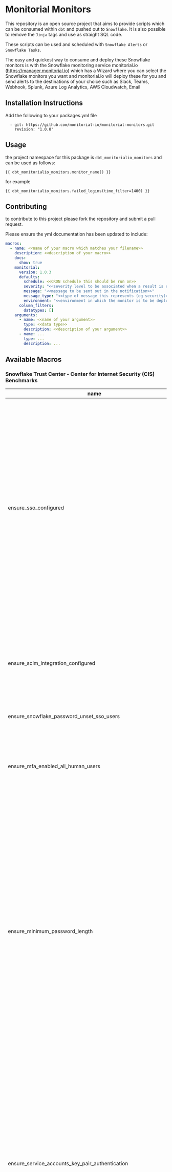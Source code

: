 # Monitorial Monitors

This repository is an open source project that aims to provide scripts which can be consumed within `dbt` and pushed out to `Snowflake`.  It is also possible to remove the `Jinja` tags and use as straight SQL code.
 
These scripts can be used and scheduled with `Snowflake Alerts` or `Snowflake Tasks`.

The easy and quickest way to consume and deploy these Snowflake monitors is with the Snowflake monitoring service monitorial.io (https://manager.monitorial.io) which has a Wizard where you can select the
Snowflake monitors you want and monitorial.io will deploy these for you and send alerts to the destinations of your choice such as Slack, Teams, Webhook, Splunk, Azure Log Analytics, AWS Cloudwatch, Email


## Installation Instructions
Add the following to your packages.yml file
```
  - git: https://github.com/monitorial-io/monitorial-monitors.git
    revision: "1.0.8"
```

## Usage
the project namespace for this package is `dbt_monitorialio_monitors` and can be used as follows:

```
{{ dbt_monitorialio_monitors.monitor_name() }}
```
for example
```
{{ dbt_monitorialio_monitors.failed_logins(time_filter=1400) }}
```

## Contributing
to contribute to this project please fork the repository and submit a pull request.

Please ensure the yml documentation has been updated to include:
```yml
macros:
  - name: <<name of your macro which matches your filename>>
    description: <<description of your macro>>
    docs:
      show: true
    monitorial:
      version: 1.0.3
      defaults:
        schedule: <<CRON schedule this should be run on>>
        severity: "<<severity level to be associated when a result is returned>>"
        message: "<<message to be sent out in the notification>>"
        message_type: "<<type of message this represents (eg security)>>"
        environment: "<<environment in which the monitor is to be deployed in>>"
      column_filters:
        datatypes: []
    arguments:
      - name: <<name of your argument>>
        type: <<data type>>
        description: <<description of your argument>>
      - name: ...
        type: ...
        description: ...
```


## Available Macros

### Snowflake Trust Center - Center for Internet Security (CIS) Benchmarks

| name                                                               | Scannner | description                                                                                                                                                                                                                                                                                                                                                                                                                                                                                                                                                                                                                                                                                                                                                                                                                                                                                                                                                                                                                                                                                                                                                                                                                                                                                                                                                                                                                                     |
| ------------------------------------------------------------------ | -------- | ----------------------------------------------------------------------------------------------------------------------------------------------------------------------------------------------------------------------------------------------------------------------------------------------------------------------------------------------------------------------------------------------------------------------------------------------------------------------------------------------------------------------------------------------------------------------------------------------------------------------------------------------------------------------------------------------------------------------------------------------------------------------------------------------------------------------------------------------------------------------------------------------------------------------------------------------------------------------------------------------------------------------------------------------------------------------------------------------------------------------------------------------------------------------------------------------------------------------------------------------------------------------------------------------------------------------------------------------------------------------------------------------------------------------------------------------- |
| ensure_sso_configured                                              | CIS-1.1  | Federated authentication enables users to connect to Snowflake using secure SSO (single sign-on). With SSO enabled, users authenticate through an external (SAML 2.0-compliant or OAuth 2.0) identity provider (IdP). Once authenticated by an IdP, users can access their Snowflake account for the duration of their IdP session without having to authenticate to Snowflake again. Users can choose to initiate their sessions from within the interface provided by the IdP or directly in Snowflake. Snowflake offers native support for federated authentication and SSO through Okta and Microsoft ADFS. Snowflake also supports most SAML 2.0-compliant vendors as an IdP, including Google G Suite, Microsoft Azure Active Directory, OneLogin, and Ping Identity PingOne. To use an IdP other than Okta or ADFS, you must define a custom application for Snowflake in the IdP. There are two ways to configure SAML: - By creating the security integration (recommended) - By setting the `SAML_IDENTITY_PROVIDER` account parameter (deprecated, a violation will still be reported if this method is used)                                                                                                                                                                                                                                                                                                                        |
| ensure_scim_integration_configured                                 | CIS-1.2  | The System for Cross-domain Identity Management ([SCIM](http://www.simplecloud.info/)) is an open specification designed to help facilitate the automated management of user identities and groups (i.e. roles) in cloud applications using RESTful APIs. Snowflake supports SCIM 2.0 integration with Okta, Microsoft Azure AD and custom identity providers. Users and groups from the identity provider can be provisioned into Snowflake, which functions as the service provider.                                                                                                                                                                                                                                                                                                                                                                                                                                                                                                                                                                                                                                                                                                                                                                                                                                                                                                                                                          |
| ensure_snowflake_password_unset_sso_users                          | CIS-1.3  | Ensure that Snowflake password is unset for SSO users.                                                                                                                                                                                                                                                                                                                                                                                                                                                                                                                                                                                                                                                                                                                                                                                                                                                                                                                                                                                                                                                                                                                                                                                                                                                                                                                                                                                          |
| ensure_mfa_enabled_all_human_users                                 | CIS-1.4  | Multi-factor authentication (MFA) is a security control used to add an additional layer of login security. It works by requiring the user to present two or more proofs (factors) of user identity. An MFA example would be requiring a password and a verification code delivered to the user's phone during user sign-in. The MFA feature for Snowflake users is powered by the Duo Security service.                                                                                                                                                                                                                                                                                                                                                                                                                                                                                                                                                                                                                                                                                                                                                                                                                                                                                                                                                                                                                                         |
| ensure_minimum_password_length                                     | CIS-1.5  | To mitigate the risk of unauthorized access to a Snowflake account through easily guessable password, Snowflake enforces the following password policy as a minimum requirement while using the `ALTER USER` command and the web interface: - Must be at least 8 characters long. - Must contain at least 1 digit. - Must contain at least 1 uppercase letter and 1 lowercase letter. [Snowflake password policies](https://docs.snowflake.com/en/user-guide/admin-user-management#label-using-password-policies) can be used to specify and enforce further constraints on password length and complexity. Snowflake supports setting a password policy for your Snowflake account and for individual users. Only one password policy can be set at any given time for your Snowflake account or a user. If a password policy exists for the Snowflake account and another password policy is set for a user in the same Snowflake account, the user-level password policy takes precedence over the account-level password policy. The password policy applies to new passwords that are set in your Snowflake account. To ensure that users with existing passwords meet the password policy requirements, require users to change their password during their next login to Snowflake as shown in [Step 6: Require a Password Change](https://docs.snowflake.com/en/user-guide/admin-user-management#label-password-policy-require-change). |
| ensure_service_accounts_key_pair_authentication                    | CIS-1.6  | Service account is an identity used by scripts, jobs, applications, pipelines, etc. to talk to Snowflake. It is also sometimes known as "application user", "service principal", "system account", or "daemon user". On the platform level Snowflake does not differentiate between Snowflake users created for and used by humans and Snowflake users created for and used by services. Password-based authentication used by humans can be augmented by a second factor (MFA), e.g. a hardware token, or a security code pushed to a mobile device. Services and automation cannot be easily configured to authenticate with a second factor. Instead, for such use cases, Snowflake supports using key pair authentication as a more secure alternative to password-based authentication. Note that password-based authentication for a service account can be enabled along with a key-based authentication. To ensure that only key-based authentication is enabled for a service account, the `PASSWORD` parameter for that Snowflake user must be set to `null`.                                                                                                                                                                                                                                                                                                                                                                         |
| ensure_authentication_key_pairs_rotated                            | CIS-1.7  | Snowflake supports using RSA key pair authentication as an alternative to password authentication and as a primary way to authenticate service accounts. Authentication key pair rotation is a process of replacing an existing authentication key pair with a freshly generated key pair. Snowflake supports two active authentication key pairs to allow for uninterrupted key rotation. Rotate and replace your authentication key pairs based on the expiration schedule at least once every 180 days.                                                                                                                                                                                                                                                                                                                                                                                                                                                                                                                                                                                                                                                                                                                                                                                                                                                                                                                                      |
| ensure_inactive_users_disabled                                     | CIS-1.8  | Access grants tend to accumulate over time unless explicitly set to expire. Regularly revoking unused access grants and disabling inactive user accounts is a good countermeasure to this dynamic. If credentials of an inactive user account are leaked or stolen, it may take longer to discover the compromise. In Snowflake an user account can be disabled by users with the `ACCOUNTADMIN` role.                                                                                                                                                                                                                                                                                                                                                                                                                                                                                                                                                                                                                                                                                                                                                                                                                                                                                                                                                                                                                                          |
| ensure_idle_session_timeout_with_accountadmin_securityadmin        | CIS-1.9  | A session begins when a user connects to Snowflake and authenticates successfully using a Snowflake programmatic client, Snowsight, or the classic web interface. A session is maintained indefinitely with continued user activity. After a period of inactivity in the session, known as the idle session timeout, the user must authenticate to Snowflake again. Session policies can be used to modify the idle session timeout period. The idle session timeout has a maximum value of four hours.                                                                                                                                                                                                                                                                                                                                                                                                                                                                                                                                                                                                                                                                                                                                                                                                                                                                                                                                         |
| ensure_limit_users_accountadmin_securityadmin                      | CIS-1.10 | By default, `ACCOUNTADMIN` is the most powerful role in a Snowflake account. Users with the `SECURITYADMIN` role grant can trivially escalate their privileges to that of `ACCOUNTADMIN`. Following the principle of least privilege that prescribes limiting user's privileges to those that are strictly required to do their jobs, the `ACCOUNTADMIN` and `SECURITYADMIN` roles should be assigned to a limited number of designated users (e.g., less than 10, but at least 2 to ensure that access can be recovered if one `ACCOUNTAMIN` user is having login difficulties).                                                                                                                                                                                                                                                                                                                                                                                                                                                                                                                                                                                                                                                                                                                                                                                                                                                               |
| ensure_users_accountadmin_email_address                            | CIS-1.11 | Every Snowflake user can be assigned an email address. The email addresses are then used by Snowflake features like [notification integration](https://docs.snowflake.com/en/sql-reference/email-stored-procedures.html), [resource monitor](https://docs.snowflake.com/en/user-guide/resource-monitors.html) and [support cases](https://docs.snowflake.com/en/user-guide/ui-support.html) to deliver email notifications to Snowflake users. In trial Snowflake accounts these email addresses are used for password reset functionality. The email addresses assigned to `ACCOUNTADMIN` users are used by Snowflake to notify administrators about important events related to their accounts. For example, `ACCOUNTADMIN` users are notified about impending expiration of SAML2 certificates or SCIM access tokens.                                                                                                                                                                                                                                                                                                                                                                                                                                                                                                                                                                                                                        |
| ensure_no_users_accountadmin_securityadmin_default_role            | CIS-1.12 | The `ACCOUNTADMIN` system role is the most powerful role in a Snowflake account and is intended for performing initial setup and managing account-level objects. `SECURITYADMIN` role can trivially escalate their privileges to that of `ACCOUNTADMIN`. Neither of these roles should be used for performing daily non-administrative tasks in a Snowflake account. Instead, users should be assigned custom roles containing only those privileges that are necessary for successfully completing their job responsibilities.                                                                                                                                                                                                                                                                                                                                                                                                                                                                                                                                                                                                                                                                                                                                                                                                                                                                                                                 |
| ensure_no_accountadmin_securityadmin_ganted_to_custom_role         | CIS-1.13 | The principle of least privilege requires that every identity is only given privileges that are necessary to complete its tasks. The `ACCOUNTADMIN` system role is the most powerful role in a Snowflake account and is intended for performing initial setup and managing account-level objects. `SECURITYADMIN` role can trivially escalate their privileges to that of `ACCOUNTADMIN`. Neither of these roles should be used for performing daily non-administrative tasks in a Snowflake account.                                                                                                                                                                                                                                                                                                                                                                                                                                                                                                                                                                                                                                                                                                                                                                                                                                                                                                                                           |
| ensure_no_tasks_owned_by_accountadmin_securityadmin                | CIS-1.14 | The `ACCOUNTADMIN` system role is the most powerful role in a Snowflake account and is intended for performing initial setup and managing account-level objects. `SECURITYADMIN` role can trivially escalate their privileges to that of `ACCOUNTADMIN`. Neither of these roles should be used for running Snowflake tasks. A task should be running using a custom role containing only those privileges that are necessary for successful execution of the task. Snowflake executes tasks with the privileges of the task owner. The role that has `OWNERSHIP` privilege on the task owns the task. To avoid granting a task inappropriate privileges, the `OWNERSHIP` privilege on the task run as owner should be assigned to a custom role containing only those privileges that are necessary for successful execution of the task.                                                                                                                                                                                                                                                                                                                                                                                                                                                                                                                                                                                                       |
| ensure_no_tasks_run_with_accountadmin_securityadmin                | CIS-1.15 | The `ACCOUNTADMIN` system role is the most powerful role in a Snowflake account and is intended for performing initial setup and managing account-level objects. `SECURITYADMIN` role can trivially escalate their privileges to that of `ACCOUNTADMIN`. Neither of these roles should be used for running Snowflake tasks. A task should be running using a custom role containing only those privileges that are necessary for successful execution of the task.                                                                                                                                                                                                                                                                                                                                                                                                                                                                                                                                                                                                                                                                                                                                                                                                                                                                                                                                                                              |
| ensure_no_stored_procedures_owned_by_accountadmin_securityadmin    | CIS-1.16 | The `ACCOUNTADMIN` system role is the most powerful role in a Snowflake account and is intended for performing initial setup and managing account-level objects. `SECURITYADMIN` role can trivially escalate their privileges to that of `ACCOUNTADMIN`. Neither of these roles should be used for running Snowflake stored procedures. A stored procedure should be running using a custom role containing only those privileges that are necessary for successful execution of the stored procedure. Snowflake executes stored procedures with the privileges of the stored procedure owner or the caller. Role that has `OWNERSHIP` privilege on the stored procedure owns it. To avoid granting a stored procedure inappropriate privileges, the `OWNERSHIP` privilege on the stored procedure run as owner should be assigned to a custom role containing only those privileges that are necessary for successful execution of the stored procedure.                                                                                                                                                                                                                                                                                                                                                                                                                                                                                       |
| ensure_no_stored_procedures_run_with_accountadmin_securityadmin    | CIS-1.17 | The `ACCOUNTADMIN` system role is the most powerful role in a Snowflake account; it is intended for performing initial setup and managing account-level objects. Users and stored procedures with the `SECURITYADMIN` role can escalate their privileges to `ACCOUNTADMIN`. Snowflake stored procedures should not run with the `ACCOUNTADMIN` or `SECURITYADMIN` roles. Instead, stored procedures should be run using a custom role containing only those privileges that are necessary for successful execution of the stored procedure.                                                                                                                                                                                                                                                                                                                                                                                                                                                                                                                                                                                                                                                                                                                                                                                                                                                                                                     |
| monitoring_accountadmin_securityadmin_role_grants                  | CIS-2.1  | By default, `ACCOUNTADMIN` is the most powerful role in a Snowflake account and users with `SECURITYADMIN` role grant can trivially escalate their privileges to that of `ACCOUNTADMIN`. Following the principle of least privilege that prescribes limiting user's privileges to those that are strictly required to do their jobs, the `ACCOUNTADMIN` and `SECURITYADMIN` roles should be assigned to a limited number of designated users. Any new `ACCOUNTADMIN` and `SECURITYADMIN` role grants should be scrutinized.                                                                                                                                                                                                                                                                                                                                                                                                                                                                                                                                                                                                                                                                                                                                                                                                                                                                                                                     |
| monitoring_manage_grants                                           | CIS-2.2  | The `MANAGE GRANTS` privilege is one of the most powerful privileges in the Snowflake environment. This privilege gives the ability to grant or revoke privileges on any object as if the invoking role were the owner of the object. A custom role with the `MANAGE GRANTS` privilege on account level will not be able to grant privileges on the account level as that privilege is implicitly reserved for the `ACCOUNTADMIN` and `SECURITYADMIN` roles. However, such custom roles will be able to grant any privileges on any objects below the account level. Following the principle of least privilege and given how powerful the `MANAGE GRANTS` privilege is, any new `MANAGE GRANTS` privilege grants should be scrutinized.                                                                                                                                                                                                                                                                                                                                                                                                                                                                                                                                                                                                                                                                                                        |
| monitoring_password_signins_sso_users                              | CIS-2.3  | The security benefit of SSO is to relieve users from having to set up and manage distinct sets of credentials for distinct applications and services. It also allows security administrators to focus on hardening and defending only one identity storage and limited number of user credentials.                                                                                                                                                                                                                                                                                                                                                                                                                                                                                                                                                                                                                                                                                                                                                                                                                                                                                                                                                                                                                                                                                                                                              |
| monitoring_password_signin_without_mfa                             | CIS-2.4  | Multi-factor authentication (MFA) is a security control used to add an additional layer of login security. It works by requiring the user to present two or more proofs (factors) of user identity. An MFA example would be requiring a password and a verification code delivered to the user's phone during user sign-in. The MFA feature for Snowflake users is powered by the Duo Security service.                                                                                                                                                                                                                                                                                                                                                                                                                                                                                                                                                                                                                                                                                                                                                                                                                                                                                                                                                                                                                                         |
| monitoring_security_integrations                                   | CIS-2.5  | Security integration object is used to configure SSO and SCIM integrations.                                                                                                                                                                                                                                                                                                                                                                                                                                                                                                                                                                                                                                                                                                                                                                                                                                                                                                                                                                                                                                                                                                                                                                                                                                                                                                                                                                     |
| monitoring_network_policies                                        | CIS-2.6  | Network policies allow restricting access to a Snowflake account based on source IP addresses. A network policy can be configured either on the account level, for all users of the account, or on the user level, for a specific user. In the presence of both account-level and user-level policies the latter takes precedence. A network policy can also be configured on the SCIM and Snowflake OAuth security integrations to restrict the list of source IP addresses allowed when exchanging an authorization code for an access or refresh token and when using a refresh token to obtain a new access token. If network policy is not set on the security integration of the aforementioned types, the account-level network policy, if any, is used.                                                                                                                                                                                                                                                                                                                                                                                                                                                                                                                                                                                                                                                                                 |
| monitoring_scim_token_creation                                     | CIS-2.7  | The System for Cross-domain Identity Management ([SCIM](http://www.simplecloud.info/)) is an open specification designed to help facilitate the automated management of user identities and groups (i.e. roles) in cloud applications using RESTful APIs. Snowflake supports SCIM 2.0 integration with Okta, Microsoft Azure AD and custom identity providers. Users and groups from the identity provider can be provisioned into Snowflake, which functions as the service provider. SCIM access token is a bearer token used by SCIM clients to authenticate to Snowflake SCIM server.                                                                                                                                                                                                                                                                                                                                                                                                                                                                                                                                                                                                                                                                                                                                                                                                                                                       |
| monitoring_new_share_exposures                                     | CIS-2.8  | Snowflake tables, views and UDFs can be shared across Snowflake accounts using share objects created by data providers and imported by data consumers. To expose a share to another account, the share provider account needs to add or set consumer accounts on a share using the `ALTER SHARE` command. The consumer account can then import the share using the `CREATE DATABASE FROM SHARE` command.                                                                                                                                                                                                                                                                                                                                                                                                                                                                                                                                                                                                                                                                                                                                                                                                                                                                                                                                                                                                                                        |
| monitoring_unsupported_snowflake_connector                         | CIS-2.9  | Snowflake provides client software (drivers, connectors, etc.) for connecting to Snowflake and using certain Snowflake features (e.g. Apache Kafka for loading data, Apache Hive metadata for external tables). The clients must be installed on each local workstation or system from which you wish to connect. The Snowflake Connector for Python, JDBC and ODBC drivers are some of the most used Snowflake clients. Old versions of drivers and connectors may contain security vulnerabilities that have been fixed in the latest version. To ensure that only up-to-date software is used, you should actively monitor session logins coming from unsupported clients and upgrade those to the latest available versions.                                                                                                                                                                                                                                                                                                                                                                                                                                                                                                                                                                                                                                                                                                                |
| network_policy_configured_to_allow_acces_from_trusted_ip_addresses | CIS-3.1  | Network policies allow restricting access to a Snowflake account based on source IP addresses. A network policy can be configured either on the account level, for all users of the account, or on the user level, for a specific user. In the presence of both account-level and user-level policies, the user-level policies take precedence. A network policy can also be configured on the SCIM and Snowflake OAuth security integrations to restrict the list of source IP addresses allowed when exchanging an authorization code for an access or refresh token and when using a refresh token to obtain a new access token. If network policy is not set on the security integration of the aforementioned types, the account-level network policy is set, if used.                                                                                                                                                                                                                                                                                                                                                                                                                                                                                                                                                                                                                                                                     |
| network_policy_configured_for_service_accounts                     | CIS-3.2  | Network policies allow restricting access to a Snowflake account based on source IP addresses. A network policy can be configured either on the account level, for all users of the account, or on the user level, for a specific user. In the presence of both account-level and user-level policies, the user-level policies take precedence. A service account is a Snowflake user whose credentials are used by scripts, jobs, applications, pipelines, etc. to talk to Snowflake. Other names include "application user", "service principal", "system account", or "daemon user". Service account is not a Snowflake specific term.                                                                                                                                                                                                                                                                                                                                                                                                                                                                                                                                                                                                                                                                                                                                                                                                       |
| rekeying_enabled_for_account                                       | CIS-4.1  | All Snowflake customer data is encrypted by default using the latest security standards and best practices. Snowflake uses strong AES 256-bit encryption with a hierarchical key model rooted in a hardware security module. All Snowflake-managed keys are automatically rotated when they are more than 30 days old. Furthermore, data can be automatically re-encrypted ("rekeyed") on a yearly basis. Data encryption and key rotation is entirely transparent and requires no configuration or management. Key rotation transitions an active encryption key to a retired state. Practically this means transitioning of the active encryption key from being used for encrypting new data and decrypting data encrypted with that key to only decrypting data encrypted with that key. Rekeying transitions a retired encryption key to being destroyed. Practically this means re-encryption of the data encrypted by a retired key with a new key and destroying the disposing of the retired key.                                                                                                                                                                                                                                                                                                                                                                                                                                      |
| aes_encryption_size                                                | CIS-4.2  | All ingested data stored in Snowflake tables is encrypted using 256-bit long AES encryption keys. However, data uploaded to internal stages is by default encrypted with 128-bit long AES encryption keys.                                                                                                                                                                                                                                                                                                                                                                                                                                                                                                                                                                                                                                                                                                                                                                                                                                                                                                                                                                                                                                                                                                                                                                                                                                      |
| data_retention_time_in_days                                        | CIS-4.3  | Snowflake Time Travel enables accessing historical data (i.e., data that has been changed or deleted) at any point within a defined period. It relies on configuring a data retention period for your critical data assets. The `DATA_RETENTION_TIME_IN_DAYS` object parameter is used to set data retention period on the account, database, schema, or table level. When the `MIN_DATA_RETENTION_TIME_IN_DAYS` parameter is set at the account level, the effective minimum data retention period for an object is determined by `MAX(DATA_RETENTION_TIME_IN_DAYS, MIN_DATA_RETENTION_TIME_IN_DAYS)`.                                                                                                                                                                                                                                                                                                                                                                                                                                                                                                                                                                                                                                                                                                                                                                                                                                         |
| min_data_retention_time_in_days                                    | CIS-4.4  | The `MIN_DATA_RETENTION_TIME_IN_DAYS` account parameter can be set by users with the `ACCOUNTADMIN` role to set a minimum retention period for the account. This parameter does not alter or replace the `DATA_RETENTION_TIME_IN_DAYS` parameter value. However it may change the effective data retention time. When this parameter is set at the account level, the effective minimum data retention period for an object is determined by `MAX(DATA_RETENTION_TIME_IN_DAYS, MIN_DATA_RETENTION_TIME_IN_DAYS)`.                                                                                                                                                                                                                                                                                                                                                                                                                                                                                                                                                                                                                                                                                                                                                                                                                                                                                                                               |
| require_storage_integration_for_stage_creation                     | CIS-4.5  | Ensure that creating an external stage to access a private cloud storage location requires referencing a storage integration object as cloud credentials.                                                                                                                                                                                                                                                                                                                                                                                                                                                                                                                                                                                                                                                                                                                                                                                                                                                                                                                                                                                                                                                                                                                                                                                                                                                                                       |
| require_storage_integration_for_stage_operation                    | CIS-4.6  | Ensure that loading data from or unloading data to a private cloud storage location requires using a named external stage that references a storage integration object. If this parameter is not set, then users can specify the explicit cloud provider credentials directly in the `COPY` statement.                                                                                                                                                                                                                                                                                                                                                                                                                                                                                                                                                                                                                                                                                                                                                                                                                                                                                                                                                                                                                                                                                                                                          |
| external_stages_have_storage_integrations                          | CIS-4.7  | External stage is a Snowflake object used for loading data from external storage locations into Snowflake tables and unloading data from Snowflake tables into external storage locations. Currently supported external storage locations are Amazon S3 buckets, Google Cloud Storage buckets and Microsoft Azure containers. Storage integration is a Snowflake object that encapsulates external storage authentication configuration as well as an optional set of allowed or blocked storage locations. When configuring an external stage, a storage integration can be referenced in lieu of storage service credentials.                                                                                                                                                                                                                                                                                                                                                                                                                                                                                                                                                                                                                                                                                                                                                                                                                 |
| prevent_unload_to_inline_url                                       | CIS-4.8  | Prevent ad hoc data unload operations to external cloud storage by enabling the `PREVENT_UNLOAD_TO_INLINE_URL` account parameter.                                                                                                                                                                                                                                                                                                                                                                                                                                                                                                                                                                                                                                                                                                                                                                                                                                                                                                                                                                                                                                                                                                                                                                                                                                                                                                               |
| tri_secret_secure_enabled                                          | CIS-4.9  | Tri-Secret Secure is the combination of a Snowflake-maintained key and a customer-managed key in the cloud provider platform that hosts your Snowflake account to create a composite master key to protect your Snowflake data. The composite master key acts as an account master key and wraps all of the keys in the hierarchy; however, the composite master key never encrypts raw data.                                                                                                                                                                                                                                                                                                                                                                                                                                                                                                                                                                                                                                                                                                                                                                                                                                                                                                                                                                                                                                                   |
| data_masking_enabled_for_sensitive_data                            | CIS-4.10 | Data masking policy is a fine-grained access control used to protect sensitive data from unauthorized access by selectively masking plain-text data in table and view columns at query time.                                                                                                                                                                                                                                                                                                                                                                                                                                                                                                                                                                                                                                                                                                                                                                                                                                                                                                                                                                                                                                                                                                                                                                                                                                                    |
| row_level_policies_configured_for_sensitive_data                   | CIS-4.11 | Row access policies are used to determine which rows to return in the query result. Row access policies can include conditions and functions in the policy expression to transform the data at query runtime when those conditions are met.                                                                                                                                                                                                                                                                                                                                                                                                                                                                                                                                                                                                                                                                                                                                                                                                                                                                                                                                                                                                                                                                                                                                                                                                     |


### Snowflake Security Practices

| name                               | description                                                                                                                                                                                                                                                                                                                               |
| ---------------------------------- | ----------------------------------------------------------------------------------------------------------------------------------------------------------------------------------------------------------------------------------------------------------------------------------------------------------------------------------------- |
| blocked_ip_address_events          | Blocked ip address login failures (this requires Network Policies to be configured)                                                                                                                                                                                                                                                       |
| login_failures_by_ip_address       | Count of login failures by ip address                                                                                                                                                                                                                                                                                                     |
| blocked_ip_address_aggregate       | Blocked ip address login failures aggregated by username, ip address, driver and authentication type (this requires Network Policies to be configured)                                                                                                                                                                                    |
| changes_to_network_policies        | Monitor changes to Network Policies and associated objects                                                                                                                                                                                                                                                                                |
| network_policy_exists              | Monitors for the presence of network policy                                                                                                                                                                                                                                                                                               |
| altered_client_sessions            | Monitor for client applications that are keeping sessions open longer than desired by policy                                                                                                                                                                                                                                              |
| public_role_grants                 | The public role should have the fewest possible grants (read none). Every user in a Snowflake account has the public role granted to them. Monitor QUERY_HISTORY for alterations or grants to the public role                                                                                                                             |
| unauthorized_privilege_grants      | Snowflake recommends using a designated role for all user management tasks. Monitor that all user and role grants originate from this role, and that this role is only granted to appropriate users                                                                                                                                       |
| admin_roles_query_check            | Monitor for all instances of a user using the default Snowflake admin roles to ensure their use is appropriate                                                                                                                                                                                                                            |
| user_creation                      | Monitors for the creation of users                                                                                                                                                                                                                                                                                                        |
| user_creation_non_admin            | Monitors for user creation by non admin roles                                                                                                                                                                                                                                                                                             |
| user_altered                       | Monitors occurrences of altered users                                                                                                                                                                                                                                                                                                     |
| user_altered_key_pair              | Monitors occurrences of altered users key pair auth removal                                                                                                                                                                                                                                                                               |
| user_altered_mfa_bypass            | Monitors occurrences of altered users mfa bypass time period                                                                                                                                                                                                                                                                              |
| enabled_user_previously_disabled   | Monitors instances where a previously disabled user has been enabled                                                                                                                                                                                                                                                                      |
| user_altered_to_plaintext_password | Monitor for the enablement of plaintext user passwords                                                                                                                                                                                                                                                                                    |
| scim_api_calls                     | "Applicable if SCIM user-provisioning via the REST API is configured. Monitor SCIM API calls to ensure API requests comply with policy https://docs.snowflake.com/en/user-guide/scim-intro#auditing-with-scim"                                                                                                                            |
| high_privilege_grants              | Monitors high privilege query activity that involves elevated privileges in your Snowflake Account                                                                                                                                                                                                                                        |
| accountadmin_role_grants           | The Snowflake role ACCOUNTADMIN should be closely monitored for granting to new users                                                                                                                                                                                                                                                     |
| authentication_method_by_user      | Monitors the number of times each user authenticated and the authentication method they used                                                                                                                                                                                                                                              |
| not_using_sso_auth                 | Monitor if users who have used SSO before are using other authentication methods instead After users successfully authenticate using SSO, they should not be using other methods                                                                                                                                                          |
| by_key_pair_auth                   | Monitor the use of key pair authentication by querying login attempt                                                                                                                                                                                                                                                                      |
| has_key_pair_and_password          | Monitor if exclusive Key Pair authentication users are configured to use other authentication methods.  Users who have key pair authentication should be using it exclusively                                                                                                                                                             |
| has_key_pair_using_other           | Monitor if exclusive Key Pair authentication users are configured to use other authentication methods.  Users who have key pair authentication should be using it exclusively                                                                                                                                                             |
| has_key_pair_using_password        | Monitor if users who have used key/pair authentication before are using password methods instead After users successfully authenticate using key/pair, they should not be using passwords                                                                                                                                                 |
| frequently_authenticated_users     | Identifying Users who login frequently can help spot anomalies or unexpected behavior                                                                                                                                                                                                                                                     |
| scim_token_creation                | SCIM access tokens have a six-month lifespan so it is important to track how many were generated This monitor needs accountadmin right to run, so careful planning required to implement this monitor                                                                                                                                     |
| failed_login_attempts_concurrent   | The following approach returns results based on either the FAILED_LOGINS count or the log in failure rate (AVERAGE_SECONDS_BETWEEN_LOGIN_ATTEMPTS). This approach helps distinguish a brute force attack from a human who is struggling to remember their password. There are inline comments on how to adjust the query to limit results |
| failed_login_attempts              | Failed login monitor grouped by user and first auth method                                                                                                                                                                                                                                                                                |
| mfa_auth_stats                     | Multi factor authentication stats                                                                                                                                                                                                                                                                                                         |
| password_login_with_mfa            | Most recent logins with password when MFA is enabled                                                                                                                                                                                                                                                                                      |
| periodic_rekey_enabled             | Checks that automatic data rekeying is turned on to provide additional data security                                                                                                                                                                                                                                                      |
| periodic_rekey_changes             | Changes to this setting are rare and deserving of scrutiny                                                                                                                                                                                                                                                                                |
| integration_object_changes         | Because integrations can enable a new means of access to Snowflake data, closely monitor for new integrations or the modification of existing integrations                                                                                                                                                                                |
| security_integration_changes       | Because security integrations can enable a new means of access to Snowflake data, closely monitor for new integrations or the modification of existing security integrations                                                                                                                                                              |

### Security Administration
| name                                      | description                                                                                                                             |
| ----------------------------------------- | --------------------------------------------------------------------------------------------------------------------------------------- |
| scim_token_expiry                         | Checks to see when the SCIM Access Token was created and sends a notification if its greater than the specified warn_after_days         |
| orphaned_roles                            | Checks to see if there are any orphaned roles in your account excluding those specified. If any are found, a notification will be sent. |
| login_failures_by_username_detailed       | Count of login failures by username                                                                                                     |
| login_attempts_suspect_clients            | Logins detected from suspect clients                                                                                                    |
| login_attempts_suspect_ip_addresses       | Logins detected from suspect ip address                                                                                                 |
| login_attempts_unseen_ip_address_password | Logins detected (with password) from previously unseen ip address                                                                       |


### Performance

| name                 | description                                                                                                                                                                                                 |
| -------------------- | ----------------------------------------------------------------------------------------------------------------------------------------------------------------------------------------------------------- |
| long_running_queries | Returns a list of queries that have been running for more than the specified timeframe                                                                                                                      |
| rbar_detection       | Detect row-by-row processing queries repeatedly executed within the same session as these are a high priority for tuning. Ref:  https://www.analytics.today/blog/top-3-snowflake-performance-tuning-tactics |

### Data Quality

| name                                      | description                                                                                                                                                                                                                            |
| ----------------------------------------- | -------------------------------------------------------------------------------------------------------------------------------------------------------------------------------------------------------------------------------------- |
| pipe_channel_error                        | Checks to see if an error message has been produced when attempting to read messages from the associated Google Cloud Pub/Sub queue or Microsoft Azure Event Grid storage queue. If there is an error then a notification will be sent |
| pipe_freshness                            | Checks to see when the most recent file was loaded successfully by Snowpipe into the destination table. If the file is older than the freshness_threshold then a notification will be sent                                             |
| pipe_outstanding_messages                 | Checks the number of messages in the queue that have been queued but not received yet and number of files queued for loading by the pipe. If either of these values exceed the threshold then a notification will be sent              |
| pipe_status                               | Checks the current execution state of a pipe. Any status except those in the exception list will trigger an notification to be sent                                                                                                    |
| streams_gone_invalid                      | Checks to see if there are any streams cannot be queried successfully for the given databases. If any are found, a notification will be sent.                                                                                          |
| streams_with_invalid_tables               | Checks to see if there are any streams have invalid base tables for the given databases. If any are found, a notification will be sent.                                                                                                |
| streams_gone_stale                        | Checks to see if there are any streams have gone stale for the given databases. If any are found, a notification will be sent.                                                                                                         |
| streams_going_stale                       | Checks to see if there are any streams which may become stale if they aren't consumed from for the given databases. If any are found, a notification will be sent.                                                                     |
| not_null                                  | Checks to see the presence of a null value. If the results contains a null then a notification will be sent                                                                                                                            |
| unique_check                              | Checks to see if there are non unqiue records in a table. If the results contains a non unique records then a notification will be sent                                                                                                |
| source_freshness                          | Checks to see when data was retrieved last, if the time exeeds the specified expectation then a notification will be sent                                                                                                              |
| expect_column_values_to_be_between        | Checks to see if the column has a value between those specified, if any rows exceed the limits then a notification will be sent                                                                                                        |
| expect_column_value_lengths_to_be_between | Checks to see if column entries to be strings with length between a min_length value and a max_length value (inclusive). If any rows falls outside this range then a notification will be sent                                         |
| expect_column_value_lengths_to_equal      | Checks to see if column entries to be strings with a specific length. If any rows don't match outside this range then a notification will be sent                                                                                      |

### Data Load

| name                   | description                                                                                                   |
| ---------------------- | ------------------------------------------------------------------------------------------------------------- |
| omnata_sync_failures   | Checks for failures in the Omnata data pipeline and sends a notification if any failures are detected         |
| omnata_sync_incomplete | Checks for incomplete syncs in the Omnata data pipeline and sends a notification if any failures are detected |

